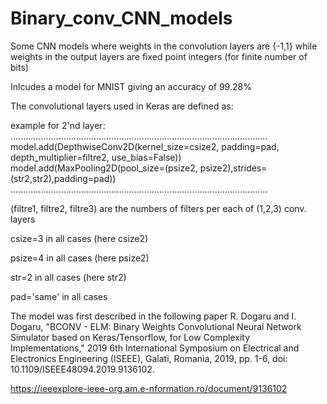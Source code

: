 # Binary_conv_CNN_models
Some CNN models where weights in the convolution layers are {-1,1} while weights in the output layers are fixed point integers (for finite number of bits) 

Inlcudes a model for MNIST giving an accuracy of 99.28% 

The convolutional layers used in Keras are defined as: 

example for 2'nd layer: 
......................................................................................................
model.add(DepthwiseConv2D(kernel_size=csize2, padding=pad, depth_multiplier=filtre2, use_bias=False))
model.add(MaxPooling2D(pool_size=(psize2, psize2),strides=(str2,str2),padding=pad))
......................................................................................................

(filtre1, filtre2, filtre3) are the numbers of filters per each of (1,2,3) conv. layers 

csize=3 in all cases  (here csize2)

psize=4 in all cases  (here psize2)

str=2 in all cases    (here str2) 

pad='same' in all cases 


The model was first described in the following paper 
R. Dogaru and I. Dogaru, "BCONV - ELM: Binary Weights Convolutional Neural Network Simulator based on Keras/Tensorflow, for Low Complexity Implementations," 2019 6th International Symposium on Electrical and Electronics Engineering (ISEEE), Galati, Romania, 2019, pp. 1-6, doi: 10.1109/ISEEE48094.2019.9136102.

https://ieeexplore-ieee-org.am.e-nformation.ro/document/9136102

